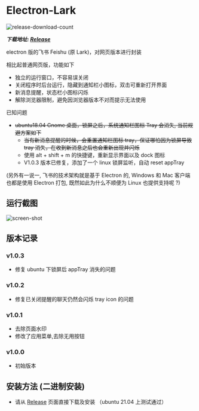 # Electron-Lark

 ![release-download-count](https://img.shields.io/github/downloads/Ericwyn/electron-lark/total.svg)

 ***下载地址: [Release](https://github.com/ttys3/lark-for-linux/releases)***


electron 版的飞书 Feishu (原 Lark)，对网页版本进行封装

相比起普通网页版，功能如下

- 独立的运行窗口，不容易误关闭
- 关闭程序时后台运行，隐藏到通知栏小图标，双击可重新打开界面
- 新消息提醒，状态栏小图标闪烁
- 解除浏览器限制，避免因浏览器版本不对而提示无法使用

已知问题
 - ~~ubuntu18.04 Gnome 桌面，锁屏之后，系统通知栏图标 Tray 会消失, 当前规避方案如下~~
    - ~~当有新消息提醒的时候，会重置通知栏图标 tray，保证哪怕因为锁屏导致 tray 消失，在收到新消息之后也会重新出现并闪烁~~
    - 使用 alt + shift + m 的快捷键，重新显示界面以及 dock 图标
    - V1.0.3 版本已修复，添加了一个 linux 锁屏监听，自动 reset appTray


(另外有一说一, 飞书的技术架构就是基于 Electron 的, Windows 和 Mac 客户端也都是使用 Electron 打包, 既然如此为什么不顺便为 Linux 也提供支持呢 ?)


## 运行截图

![screen-shot](screenshot/electron-lark-1.png)

## 版本记录
 
### v1.0.3
 - 修复 ubuntu 下锁屏后 appTray 消失的问题

### v1.0.2
 - 修复已关闭提醒的聊天仍然会闪烁 tray icon 的问题

### v1.0.1
 - 去除页面水印
 - 修改了应用菜单,去除无用按钮

### v1.0.0
 - 初始版本


## 安装方法 (二进制安装)
 - 请从 [Release](https://github.com/Ericwyn/electron-lark/releases) 页面直接下载及安装 （ubuntu 21.04 上测试通过）

